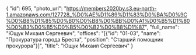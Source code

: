 {
    "id": 695,
    "photo_url": "https://members2020by.s3.eu-north-1.amazonaws.com/127728_%D0%AE%D1%89%D1%83%D0%BA%D0%9C%D0%B8%D1%85%D0%B0%D0%B8%D0%BB%D0%A1%D0%B5%D1%80%D0%B3%D0%B5%D0%B5%D0%B2%D0%B8%D1%87",
    "full_name": "Ющук Михаил Сергеевич",
    "offices": "[{\"id\": \"01-03\", \"name\": \"Прокуратура города Бреста\", \"position\": \"Старший помощник прокурора\"}]",
    "title": "Ющук Михаил Сергеевич"
}